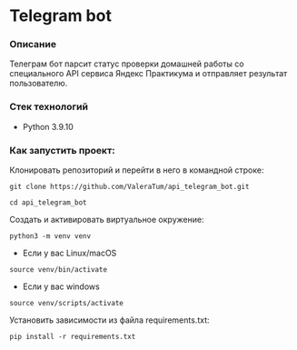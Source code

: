 # Telegram bot

### Описание

Телеграм бот парсит статус проверки домашней работы со специального API сервиса Яндекс Практикума и отправляет результат пользователю.

### Стек технологий

* Python 3.9.10

### Как запустить проект:

Клонировать репозиторий и перейти в него в командной строке:

```
git clone https://github.com/ValeraTum/api_telegram_bot.git
```

```
cd api_telegram_bot
```

Создать и активировать виртуальное окружение:

```
python3 -m venv venv
```
* Если у вас Linux/macOS

```
source venv/bin/activate
```
* Если у вас windows

```
source venv/scripts/activate
```

Установить зависимости из файла requirements.txt:
```
pip install -r requirements.txt
```
